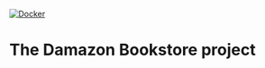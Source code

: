 [![Docker](https://github.com/nohkwangsun/bookstore/actions/workflows/docker-publish.yml/badge.svg)](https://github.com/nohkwangsun/bookstore/actions/workflows/docker-publish.yml)

# The Damazon Bookstore project
